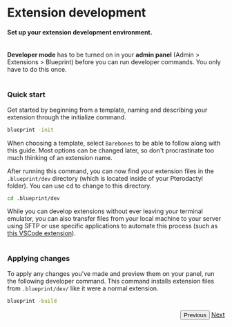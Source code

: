 # Extension development
<h4 class="fw-light">Set up your extension development environment.</h4><br/>

<div class="alert mt-2 rounded-4 border" role="alert">
  <i class="bi bi-toggle-on mt-1" style="font-size:23px; float: left;"></i>
  <div class="ps-3 ms-3"><b>Developer mode</b> has to be turned on in your <b>admin panel</b> <p- class="opacity-50">(Admin > Extensions > Blueprint)</p-> before you can run developer commands. You only have to do this once.</div>
</div><br/>

### **Quick start**
Get started by beginning from a template, naming and describing your extension through the initialize command.
```sh
blueprint -init
```
When choosing a template, select `Barebones` to be able to follow along with this guide. Most options can be changed later, so don't procrastinate too much thinking of an extension name.

After running this command, you can now find your extension files in the `.blueprint/dev` directory (which is located inside of your Pterodactyl folder). You can use cd to change to this directory.
```sh
cd .blueprint/dev
```

<div class="alert mx-1 rounded-4 border" role="alert">
  <i class="bi bi-quote mt-1" style="font-size:23px; float: left;"></i>
  <div class="ps-3 ms-3">While you can develop extensions without ever leaving your terminal emulator, you can also transfer files from your local machine to your server using SFTP or use specific applications to automate this process (such as <a href="https://open-vsx.org/extension/Natizyskunk/sftp" class="alert-link">this VSCode extension</a>).</div>
</div><br/>


### **Applying changes**
To apply any changes you've made and preview them on your panel, run the following developer command. This command installs extension files from `.blueprint/dev/` like it were a normal extension.
```sh
blueprint -build
```

<div class="btn-group docs-navigator" role="group" aria-label="Navigation" style="float: right">
  <button type="button" class="btn btn-dark bg-light-subtle border-light-subtle text-secondary disabled">Previous</button>
  <a href="?page=developing-extensions/Admin-views" class="btn btn-dark bg-light-subtle border-light-subtle">Next</a>
</div>